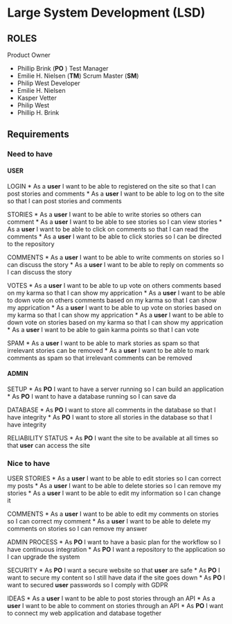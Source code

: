 # Large System Development (LSD)

## ROLES
Product Owner
- Phillip Brink (**PO** )
Test Manager
- Emilie H. Nielsen (**TM**)
Scrum Master (**SM**)
- Philip West
Developer
- Emilie H. Nielsen
- Kasper Vetter
- Philip West
- Phillip H. Brink

## Requirements

### Need to have
#### USER
  LOGIN
    * As a **user** I want to be able to registered on the site so that I can post stories and comments
    * As a **user** I want to be able to log on to the site so that I can post stories and comments

  STORIES
    * As a **user** I want to be able to write stories so others can comment
    * As a **user** I want to be able to see stories so I can view stories
    * As a **user** I want to be able to click on comments so that I can read the comments
    * As a **user** I want to be able to click stories so I can be directed to the repository

  COMMENTS
    * As a **user** I want to be able to write comments on stories so I can discuss the story
    * As a **user** I want to be able to reply on comments so I can discuss the story

  VOTES
    * As a **user** I want to be able to up vote on others comments based on my karma so that I can show my apprication
    * As a **user** I want to be able to down vote on others comments based on my karma so that I can show my apprication
    * As a **user** I want to be able to up vote on stories based on my karma so that I can show my apprication
    * As a **user** I want to be able to down vote on stories based on my karma so that I can show my apprication
    * As a **user** I want to be able to gain karma points so that I can vote

  SPAM
    * As a **user** I want to be able to mark stories as spam so that irrelevant stories can be removed
    * As a **user** I want to be able to mark comments as spam so that irrelevant comments can be removed

#### ADMIN
  SETUP
    * As **PO**  I want to have a server running so I can build an application
    * As **PO**  I want to have a database running so I can save da

  DATABASE
    * As **PO**  I want to store all comments in the database so that I have integrity
    * As **PO**  I want to store all stories in the database so that I have integrity

  RELIABILITY STATUS
    * As **PO**  I want the site to be available at all times so that **user** can access the site

### Nice to have
USER
  STORIES
    * As a **user** I want to be able to edit stories so I can correct my posts
    * As a **user** I want to be able to delete stories so I can remove my stories
    * As a **user** I want to be able to edit my information so I can change it

  COMMENTS
    * As a **user** I want to be able to edit my comments on stories so I can correct my comment
    * As a **user** I want to be able to delete my comments on stories so I can remove my answer

ADMIN
  PROCESS
    * As **PO**  I want to have a basic plan for the workflow so I have continuous integration
    * As **PO**  I want a repository to the application so I can upgrade the system

  SECURITY
    * As **PO**  I want a secure website so that **user** are safe
    * As **PO**  I want to secure my content so I still have data if the site goes down
    * As **PO**  I want to secured **user** passwords so I comply with GDPR

IDEAS
    * As a **user** I want to be able to post stories through an API
    * As a **user** I want to be able to comment on stories through an API
    * As **PO**  I want to connect my web application and database together
